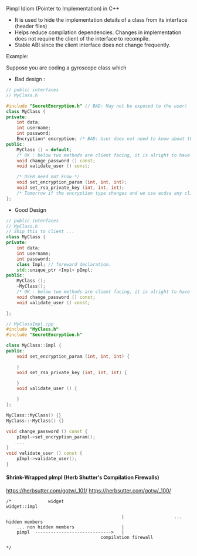 Pimpl Idiom (Pointer to Implementation) in C++ 

- It is used to hide the implementation details of a class from its interface (header files) 
- Helps reduce compilation dependencies. Changes in implementation does not require the client of the interface to recompile. 
- Stable ABI since the client interface does not change frequently. 

Example: 

Suppose you are coding a gyroscope class which 

- Bad design : 

```hpp
// public interfaces
// MyClass.h

#include "SecretEncryption.h" // BAD: May not be exposed to the user! 
class MyClass {
private: 
	int data;
	int username;
	int password;
	Encryption* encryption; /* BAD: User does not need to know about this!*/  
public:
	MyClass () = default;
	/* OK : below two methods are client facing, it is alright to have them*/ 
	void change_password () const;
	void validate_user () const;

	/* USER need not know */
	void set_encryption_param (int, int, int);
	void set_rsa_private_key (int, int, int); 
	/* Tomorrow if the encryption type changes and we use ecdsa any client dependent on this should recompile, ABI unstable! */
};  
```


- Good Design 

```cpp 
// public interfaces
// MyClass.h
// Ship this to client ... 
class MyClass {
private: 
	int data;
	int username;
	int password;
	class Impl; // foreward declaration. 
	std::unique_ptr <Impl> pImpl;
public:
	MyClass ();
	~MyClass(); 
	/* OK : below two methods are client facing, it is alright to have them*/ 
	void change_password () const;
	void validate_user () const;

};  

// MyClassImpl.cpp 
#include "MyClass.h"
#include "SecretEncryption.h"

class MyClass::Impl {
public: 
	void set_encryption_param (int, int, int) {

	} 
	void set_rsa_private_key (int, int, int) {

	}
	void validate_user () {

	}  
}; 

MyClass::MyClass() {}
MyClass::~MyClass() {} 

void change_password () const {
	pImpl->set_encryption_param(); 
	... 
}
void validate_user () const { 
	pImpl->validate_user();  
}  
```


#### Shrink-Wrapped pImpl (Herb Shutter's Compilation Firewalls)
https://herbsutter.com/gotw/_101/
https://herbsutter.com/gotw/_100/


```
/*				widget 												widget::impl 

											|					... hidden members 			
	... non hidden members 					|
	pimpl  -----------------------------> 	|
									compilation firewall 

*/

```

